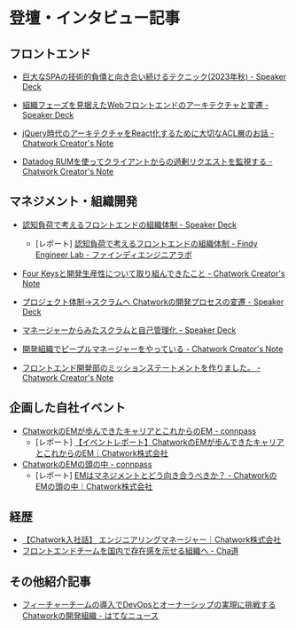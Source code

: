 # 登壇・インタビュー記事

## フロントエンド

- [巨大なSPAの技術的負債と向き合い続けるテクニック(2023年秋) - Speaker Deck](https://speakerdeck.com/shibe23/ju-da-naspanoji-shu-de-fu-zhai-toxiang-kihe-isok-kerutekunituku-2023nian-qiu)

- [組織フェーズを見据えたWebフロントエンドのアーキテクチャと変遷 - Speaker Deck](https://speakerdeck.com/shibe23/zu-zhi-huesuwojian-ju-etawebhurontoentofalseakitekutiyatobian-qian)

- [jQuery時代のアーキテクチャをReact化するために大切なACL層のお話 - Chatwork Creator's Note](https://creators-note.chatwork.com/entry/2020/11/09/102425)

- [Datadog RUMを使ってクライアントからの過剰リクエストを監視する - Chatwork Creator's Note](https://creators-note.chatwork.com/entry/how-to-use-datadog-rum)

## マネジメント・組織開発

- [認知負荷で考えるフロントエンドの組織体制 - Speaker Deck](https://speakerdeck.com/shibe23/ren-zhi-fu-he-dekao-eruhurontoendonozu-zhi-ti-zhi)
	- [レポート] [認知負荷で考えるフロントエンドの組織体制 - Findy Engineer Lab - ファインディエンジニアラボ](https://findy-code.io/engineer-lab/frontendcon_4)

- [Four Keysと開発生産性について取り組んできたこと - Chatwork Creator's Note](https://creators-note.chatwork.com/entry/four_keys_and_dev_productivity)

- [プロジェクト体制→スクラムへ Chatworkの開発プロセスの変遷 - Speaker Deck](https://speakerdeck.com/shibe23/puroziekutoti-zhi-sukuramuhe-chatworknokai-fa-purosesunobian-qian)

- [マネージャーからみたスクラムと自己管理化 - Speaker Deck](https://speakerdeck.com/shibe23/maneziyakaramitasukuramutozi-ji-guan-li-hua)

- [開発組織でピープルマネージャーをやっている - Chatwork Creator's Note](https://creators-note.chatwork.com/entry/2022/10/04/110957)

- [フロントエンド開発部のミッションステートメントを作りました。 - Chatwork Creator's Note](https://creators-note.chatwork.com/entry/webfrontend-mission-statement)

## 企画した自社イベント

- [ChatworkのEMが歩んできたキャリアとこれからのEM - connpass](https://chatwork.connpass.com/event/282320/)
	- [レポート] [【イベントレポート】ChatworkのEMが歩んできたキャリアとこれからのEM｜Chatwork株式会社](https://note.com/chatwork_note/n/n1dfabb3e2c6f)
- [ChatworkのEMの頭の中 - connpass](https://chatwork.connpass.com/event/296664/)
  	- [レポート] [EMはマネジメントとどう向き合うべきか？ - ChatworkのEMの頭の中｜Chatwork株式会社](https://note.com/chatwork_note/n/nea6a6455a153)

## 経歴

- [【Chatwork入社話】 エンジニアリングマネージャー｜Chatwork株式会社](https://note.com/chatwork_note/n/nda09691fad1e)
- [フロントエンドチームを国内で存在感を示せる組織へ - Cha道](https://chado.chatwork.com/entry/2021/11/02/100000)

## その他紹介記事

- [フィーチャーチームの導入でDevOpsとオーナーシップの実現に挑戦するChatworkの開発組織 - はてなニュース](https://hatenanews.com/articles/2023/09/26/103000)
